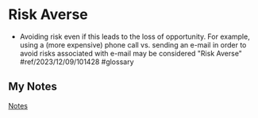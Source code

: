 # Risk Averse
- Avoiding risk even if this leads to the loss of opportunity. For example, using a (more expensive) phone call vs. sending an e-mail in order to avoid risks associated with e-mail may be considered "Risk Averse" #ref/2023/12/09/101428 #glossary
## My Notes
[Notes](mynotes/risk-averse-notes.md)
